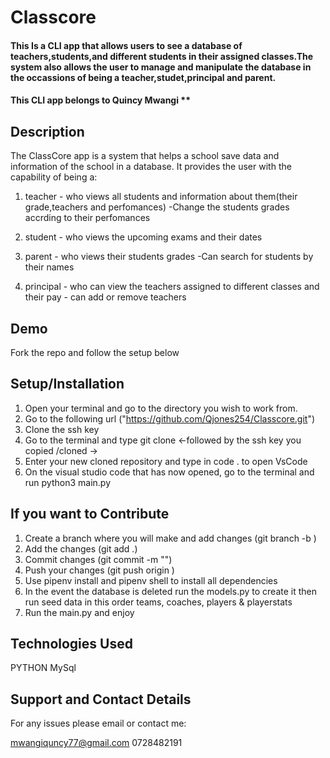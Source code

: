# Classcore
#### This Is a CLI app that allows users to see a database of teachers,students,and different students in their assigned classes.The system also allows the user to manage and manipulate the database in the occassions of being a teacher,studet,principal and parent.


#### This CLI app belongs to Quincy Mwangi **

## Description
The ClassCore app is a system that helps a school save data and information of the school in a database.
It provides the user with the capability of being a:

1) teacher - who views all students and information about them(their grade,teachers and perfomances) 
           -Change the students grades accrding to their perfomances

2) student - who views the upcoming exams and their dates

3) parent - who views their students grades 
          -Can search for students by their names 

4) principal - who can view the teachers assigned to different classes and their pay
             - can add or remove teachers 


## Demo

Fork the repo and follow the setup below


## Setup/Installation 


1. Open your terminal and go to the directory you wish to work from.
2. Go to the following url  ("https://github.com/Qjones254/Classcore.git")
3. Clone the ssh key
4. Go  to the terminal and type git clone <-followed by the ssh key you copied /cloned ->
5. Enter your new cloned repository and type in code . to open VsCode
6. On the visual studio code that has now opened, go to the terminal and run python3 main.py
 ## If you want to Contribute
1. Create a branch where you will make and add changes (git branch -b <branchname>)
2. Add the changes (git add .)
3. Commit changes (git commit -m "<add comment>")
4. Push your changes (git push origin <branchname>)
5. Use pipenv install and pipenv shell to install all dependencies
6. In the event the database is deleted run the models.py to create it then run seed data in this order teams, coaches, players & playerstats
7. Run the main.py and enjoy

## Technologies Used

PYTHON
MySql

## Support and Contact Details

For any issues please email or contact me:

mwangiquncy77@gmail.com
0728482191
